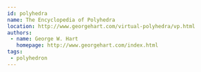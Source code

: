 ```yaml
---
id: polyhedra
name: The Encyclopedia of Polyhedra
location: http://www.georgehart.com/virtual-polyhedra/vp.html
authors:
 - name: George W. Hart
   homepage: http://www.georgehart.com/index.html
tags:
 - polyhedron
---
```



